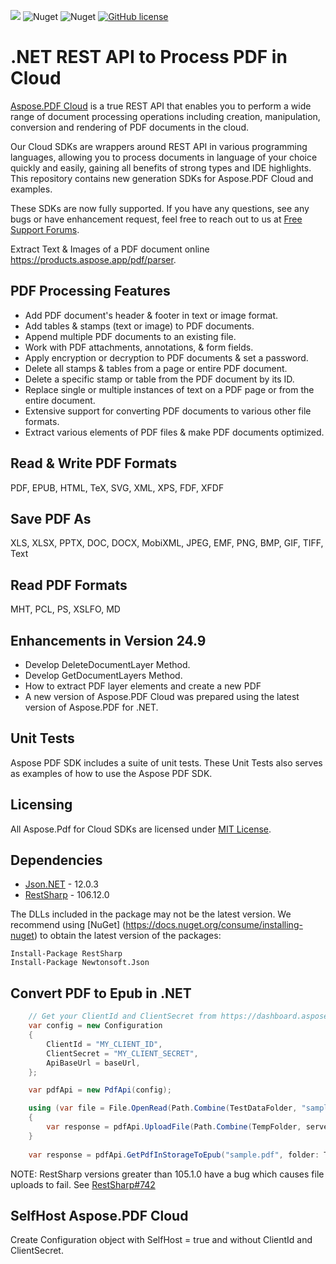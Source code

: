 ![](https://img.shields.io/badge/api-v3.0-lightgrey) ![Nuget](https://img.shields.io/nuget/v/Aspose.pdf-Cloud) ![Nuget](https://img.shields.io/nuget/dt/Aspose.pdf-Cloud) [![GitHub license](https://img.shields.io/github/license/aspose-pdf-cloud/aspose-pdf-cloud-dotnet)](https://github.com/aspose-pdf-cloud/aspose-pdf-cloud-dotnet/blob/master/LICENSE)
# .NET REST API to Process PDF in Cloud
[Aspose.PDF Cloud](https://products.aspose.cloud/pdf) is a true REST API that enables you to perform a wide range of document processing operations including creation, manipulation, conversion and rendering of PDF documents in the cloud.

Our Cloud SDKs are wrappers around REST API in various programming languages, allowing you to process documents in language of your choice quickly and easily, gaining all benefits of strong types and IDE highlights. This repository contains new generation SDKs for Aspose.PDF Cloud and examples.

These SDKs are now fully supported. If you have any questions, see any bugs or have enhancement request, feel free to reach out to us at [Free Support Forums](https://forum.aspose.cloud/c/pdf).

Extract Text & Images of a PDF document online https://products.aspose.app/pdf/parser.

## PDF Processing Features
- Add PDF document's header & footer in text or image format.
- Add tables & stamps (text or image) to PDF documents.
- Append multiple PDF documents to an existing file.
- Work with PDF attachments, annotations, & form fields.
- Apply encryption or decryption to PDF documents & set a password.
- Delete all stamps & tables from a page or entire PDF document.
- Delete a specific stamp or table from the PDF document by its ID.
- Replace single or multiple instances of text on a PDF page or from the entire document.
- Extensive support for converting PDF documents to various other file formats.
- Extract various elements of PDF files & make PDF documents optimized.

## Read & Write PDF Formats
PDF, EPUB, HTML, TeX, SVG, XML, XPS, FDF, XFDF

## Save PDF As
XLS, XLSX, PPTX, DOC, DOCX, MobiXML, JPEG, EMF, PNG, BMP, GIF, TIFF, Text

## Read PDF Formats
MHT, PCL, PS, XSLFO, MD

## Enhancements in Version 24.9
- Develop DeleteDocumentLayer Method.
- Develop GetDocumentLayers Method.
- How to extract PDF layer elements and create a new PDF
- A new version of Aspose.PDF Cloud was prepared using the latest version of Aspose.PDF for .NET.

## Unit Tests
Aspose PDF SDK includes a suite of unit tests. These Unit Tests also serves as examples of how to use the Aspose PDF SDK.

## Licensing
All Aspose.Pdf for Cloud SDKs are licensed under [MIT License](LICENSE).

## Dependencies
- [Json.NET](https://www.nuget.org/packages/Newtonsoft.Json/) - 12.0.3
- [RestSharp](https://www.nuget.org/packages/RestSharp) - 106.12.0

The DLLs included in the package may not be the latest version. We recommend using [NuGet] (https://docs.nuget.org/consume/installing-nuget) to obtain the latest version of the packages:
```
Install-Package RestSharp
Install-Package Newtonsoft.Json
```

## Convert PDF to Epub in .NET

```csharp
	// Get your ClientId and ClientSecret from https://dashboard.aspose.cloud (free registration required).
	var config = new Configuration
	{
		ClientId = "MY_CLIENT_ID",
		ClientSecret = "MY_CLIENT_SECRET",
		ApiBaseUrl = baseUrl,
	};

	var pdfApi = new PdfApi(config);

	using (var file = File.OpenRead(Path.Combine(TestDataFolder, "sample.pdf")))
	{
		var response = pdfApi.UploadFile(Path.Combine(TempFolder, serverFileName), file);
	}
			
	var response = pdfApi.GetPdfInStorageToEpub("sample.pdf", folder: TempFolder);
```

NOTE: RestSharp versions greater than 105.1.0 have a bug which causes file uploads to fail. See [RestSharp#742](https://github.com/restsharp/RestSharp/issues/742)

## SelfHost Aspose.PDF Cloud
Create Configuration object with SelfHost = true and without ClientId and ClientSecret.
